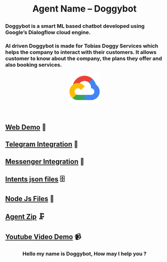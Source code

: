# <p align="center"> Agent Name – Doggybot </P>

### Doggybot is a smart ML based chatbot developed using Google’s Dialogflow cloud engine.

### AI driven Doggybot is made for Tobias Doggy Services which helps the company to interact with their customers. It allows customer to know about the company, the plans they offer and also booking services.

<p align="center">
<img src="/public/css/google-cloud.png" alt="" />
 </p>
<br>


## [Web Demo](doggybot-services.herokuapp.com/) 🚀

## [Telegram Integration](https://t.me/Tobiasdoggybot) 📲
 
## [Messenger Integration](https://www.messenger.com/t/108465581433326/?messaging_source=source%3Apages%3Amessage_shortlink) 💬

## [Intents json files](https://tinyurl.com/yfxzpwkk) 🗄️ 

## [Node Js Files](https://tinyurl.com/yjje9e2l) 📁

## [Agent Zip](https://tinyurl.com/yjl73f4t) 🗜️

## [Youtube Video Demo](https://youtu.be/AvXnVHFwf4E) 📹

 

### <p align="center"> Hello my name is Doggybot, How may I help you ? </P>

<p align="center">
<img src="https://cdn.dribbble.com/users/722835/screenshots/4082720/bot_icon_still_2x.gif?compress=1&resize=400x300" alt="" />
 </p>

